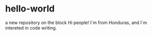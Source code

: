 # hello-world
a new repository on the block
Hi people! I´m from Honduras, and I´m intereted in code writing.
